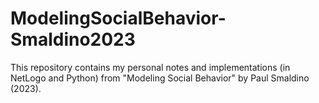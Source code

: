 # ModelingSocialBehavior-Smaldino2023
This repository contains my personal notes and implementations (in NetLogo and Python) from "Modeling Social Behavior" by Paul Smaldino (2023).
